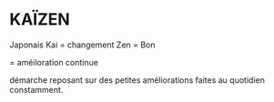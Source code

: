 # KAÏZEN

Japonais 
Kai = changement
Zen = Bon

= améiloration continue

démarche reposant sur des petites améliorations faites au quotidien constamment.
